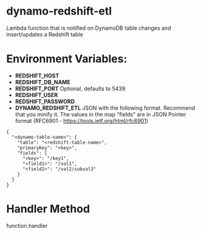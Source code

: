 # dynamo-redshift-etl
Lambda function that is notified on DynamoDB table changes and insert/updates a Redshift table

# Environment Variables:
- **REDSHIFT_HOST**
- **REDSHIFT_DB_NAME**
- **REDSHIFT_PORT** Optional, defaults to 5439
- **REDSHIFT_USER**
- **REDSHIFT_PASSWORD**
- **DYNAMO_REDSHIFT_ETL** JSON with the following format. Recommend that you minify it. The values in the map "fields" are in JSON Pointer format (RFC6901 - https://tools.ietf.org/html/rfc6901)
```
{
  "<dynamo-table-name>": {
    "table": "<redshift-table-name>",
    "primaryKey": "<key>",
    "fields": {
      "<key>": "/key1",
      "<field1>": "/val1",
      "<field2>": "/val2/subval3"
    }
  }
}
```



# Handler Method
function.handler


